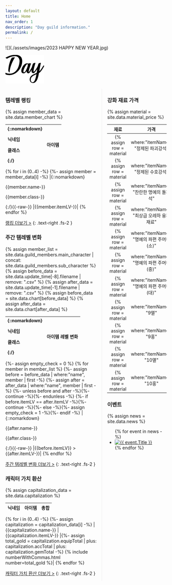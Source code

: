 ```yaml
---
layout: default
title: Home
nav_order: 1
description: "Day guild information."
permalink: /
---
```


<div class="index-wrapper" markdown="1">
![](./assets/images/2023 HAPPY NEW YEAR.jpg)


![](./assets/images/Day_logo.png)
</div>

<div markdown="1" style="overflow: auto;">
<div class="index-right" markdown="1" style="box-sizing: border-box; width: 60%; float: left; padding-right: 1rem; border-right: 1px solid #eeebee">

### 템레벨 랭킹
{% assign member_data = site.data.member_chart %}

| {::nomarkdown}<p>닉네임</p><p>클래스</p>{:/} | 아이템 |
|:-|:-|
{% for i in (0..4) -%}
{%- assign member = member_data[i] -%}
|{::nomarkdown}<p>{{member.name-}}</p><p>{{member.class-}}</p>{:/}{{-raw-}}
|{{member.itemLV-}}|
{% endfor %}


<a href="{{ '/docs/ranking/' | relative_url }}" class="more">랭킹 더보기 ></a>
{: .text-right .fs-2 }


### 주간 템레벨 변화
{% assign member_list = site.data.guild_members.main_character | concat: site.data.guild_members.sub_character %}
{% assign before_data = site.data.update_time[-8].filename | remove: ".csv" %}
{% assign after_data = site.data.update_time[-1].filename | remove: ".csv" %}
{% assign before_data = site.data.chart[before_data] %}
{% assign after_data = site.data.chart[after_data] %}

| {::nomarkdown}<p>닉네임</p><p>클래스</p>{:/} | 아이템 레벨 변화 |
|:-|:-:|
{%- assign empty_check = 0 %}
{% for member in member_list %}
  {%- assign before = before_data | where:"name", member | first -%}
  {%- assign after = after_data | where:"name", member | first -%}
  {%- unless before and after -%}{%- continue -%}{%- endunless -%}
  {%- if before.itemLV == after.itemLV -%}{%- continue -%}{%- else -%}{%- assign empty_check = 1 -%}{%- endif -%}
  |{::nomarkdown}<p>{{after.name-}}</p><p>{{after.class-}}</p>{:/}{{-raw-}}
  |{{before.itemLV}} > {{after.itemLV-}}|
{% endfor %}


<a href="{{ '/docs/chart/weekly_chart/' | relative_url }}" class="more">주간 템레벨 변화 더보기 ></a>
{: .text-right .fs-2 }


### 캐릭터 가치 환산
{% assign capitalization_data = site.data.capitalization %}

| 닉네임 | 아이템 | 총합 |
|:-|:-:|:-:|
{% for i in (0..4) -%}
{%- assign capitalization = capitalization_data[i] -%}
|{{capitalization.name-}}
|{{capitalization.itemLV-}}
|{%- assign total_gold = capitalization.equipTotal | plus: capitalization.accTotal | plus: capitalization.gemTotal -%}
{% include numberWithCommas.html number=total_gold %}|
{% endfor %}


<a href="{{ '/docs/capitalization/' | relative_url }}" class="more">캐릭터 가치 환산 더보기 ></a>
{: .text-right .fs-2 }

</div>


<div class="index-right" markdown="1" style="box-sizing: border-box; width: 40%; float: right; padding-left: 1rem;">

### 강화 재료 가격
{% assign material = site.data.material_price %}

| 재료 | 가격 |
|:-:|:-:|
{% assign row = material | where:"itemName", "정제된 파괴강석" | first %}|{{row.itemName-}}|{{row.itemPrice-}}|
{% assign row = material | where:"itemName", "정제된 수호강석" | first %}|{{row.itemName-}}|{{row.itemPrice-}}|
{% assign row = material | where:"itemName", "찬란한 명예의 돌파석" | first %}|{{row.itemName-}}|{{row.itemPrice-}}|
{% assign row = material | where:"itemName", "최상급 오레하 융화 재료" | first %}|{{row.itemName-}}|{{row.itemPrice-}}|
{% assign row = material | where:"itemName", "명예의 파편 주머니(소)" | first %}|{{row.itemName-}}|{{row.itemPrice-}}|
{% assign row = material | where:"itemName", "명예의 파편 주머니(중)" | first %}|{{row.itemName-}}|{{row.itemPrice-}}|
{% assign row = material | where:"itemName", "명예의 파편 주머니(대)" | first %}|{{row.itemName-}}|{{row.itemPrice-}}|
{% assign row = material | where:"itemName", "9멸" | first %}|{{row.itemName-}}|{{row.itemPrice-}}|
{% assign row = material | where:"itemName", "9홍" | first %}|{{row.itemName-}}|{{row.itemPrice-}}|
{% assign row = material | where:"itemName", "10멸" | first %}|{{row.itemName-}}|{{row.itemPrice-}}|
{% assign row = material | where:"itemName", "10홍" | first %}|{{row.itemName-}}|{{row.itemPrice-}}|


### 이벤트
{% assign news = site.data.news %}
<ul class="event">
{% for event in news -%}
<li>
<a href="{{ event.Link }}" class="list__item--active" target='_blank'>
  <img src="{{ event.Thumbnail }}" alt="{{ event.Title }}">
</a>
</li>
{% endfor %}
</ul>

</div>


</div>


